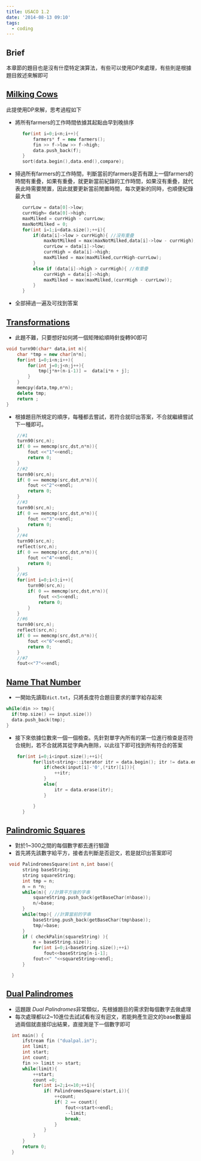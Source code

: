 ```yaml
---
title: USACO 1.2
date: '2014-08-13 09:10'
tags:
  - coding
---
```

Brief
-----
本章節的題目也是沒有什麼特定演算法，有些可以使用DP來處理，有些則是根據題目敘述來解即可



[Milking Cows](http://cerberus.delos.com:790/usacoprob2?a=Gss1EzStiBH&S=milk2)
--------------
此提使用DP來解，思考過程如下
- 將所有farmers的工作時間依據其起點由早到晚排序

``` c++
      for(int i=0;i<n;i++){
          farmers* f = new farmers();
          fin >> f->low >> f->high;
          data.push_back(f);
      }
      sort(data.begin(),data.end(),compare);
```
- 掃過所有farmers的工作時間，判斷當前的farmers是否有跟上一個farmers的時間有重疊，如果有重疊，就更新當前紀錄的工作時間，如果沒有重疊，就代表此時需要閒置，因此就要更新當前閒置時間，每次更新的同時，也順便紀錄最大值

``` c++
      currLow = data[0]->low;
      currHigh= data[0]->high;
      maxMilked = currHigh - currLow;
      maxNotMilked = 0;
      for(int i=1;i<data.size();++i){
          if(data[i]->low > currHigh){ //沒有重疊
              maxNotMilked = max(maxNotMilked,data[i]->low - currHigh);
              currLow = data[i]->low;
              currHigh = data[i]->high;
              maxMilked = max(maxMilked,currHigh-currLow);
          }
          else if (data[i]->high > currHigh){ //有重疊
              currHigh = data[i]->high;
              maxMilked = max(maxMilked,(currHigh - currLow));
          }
      }

```
- 全部掃過一遍及可找到答案

[Transformations](http://cerberus.delos.com:790/usacoprob2?a=Gss1EzStiBH&S=transform)
------------------
- 此題不難，只要想好如何將一個矩陣給順時針旋轉90即可

``` cpp
void turn90(char* data,int n){
    char *tmp = new char[n*n];
    for(int i=0;i<n;i++){
        for(int j=0;j<n;j++){
            tmp[j*n+(n-i-1)] =  data[i*n + j];
        }
    }
    memcpy(data,tmp,n*n);
    delete tmp;
    return ;
}
```
- 根據題目所規定的順序，每種都去嘗試，若符合就印出答案，不合就繼續嘗試下一種即可。

``` cpp
    //#1
    turn90(src,n);
    if( 0 == memcmp(src,dst,n*n)){
        fout <<"1"<<endl;
        return 0;
    }
    //#2
    turn90(src,n);
    if( 0 == memcmp(src,dst,n*n)){
        fout <<"2"<<endl;
        return 0;
    }
    //#3
    turn90(src,n);
    if( 0 == memcmp(src,dst,n*n)){
        fout <<"3"<<endl;
        return 0;
    }
    //#4
    turn90(src,n);
    reflect(src,n);
    if( 0 == memcmp(src,dst,n*n)){
        fout <<"4"<<endl;
        return 0;
    }
    //#5
    for(int i=0;i<3;i++){
        turn90(src,n);
        if( 0 == memcmp(src,dst,n*n)){
            fout <<5<<endl;
            return 0;
        }
    }
    //#6
    turn90(src,n);
    reflect(src,n);
    if( 0 == memcmp(src,dst,n*n)){
        fout <<"6"<<endl;
        return 0;
    }
    //#7
    fout<<"7"<<endl;

```
[Name That Number](http://cerberus.delos.com:790/usacoprob2?a=Gss1EzStiBH&S=namenum)
------------------
- 一開始先讀取`dict.txt`，只將長度符合題目要求的單字給存起來

``` cpp
while(din >> tmp){
  if(tmp.size() == input.size())
  data.push_back(tmp);
}
```
- 接下來依據位數來一個一個檢查。先針對單字內所有的第一位進行檢查是否符合規則，若不合就將其從字典內刪除，以此往下即可找到所有符合的答案
``` cpp
    for(int i=0;i<input.size();++i){
          for(list<string>::iterator itr = data.begin(); itr != data.end() ; ){
              if(check(input[i]-'0',(*itr)[i])){
                  ++itr;
              }
              else{
                  itr = data.erase(itr);
              }

          }
      }
```

[Palindromic Squares](http://cerberus.delos.com:790/usacoprob2?a=Gss1EzStiBH&S=palsquare)
---------------------
- 對於1~300之間的每個數字都去進行驗證
- 首先將先該數字給平方，接者去判斷是否迴文，若是就印出答案即可

```cpp
 void PalindromesSquare(int n,int base){
      string baseString;
      string squareString;
      int tmp = n;
      n = n *n;
      while(n){ //計算平方後的字串
          squareString.push_back(getBaseChar(n%base));
          n/=base;
      }
      while(tmp){ //計算當前的字串
          baseString.push_back(getBaseChar(tmp%base));
          tmp/=base;
      }
      if ( checkPalin(squareString) ){
          n = baseString.size();
          for(int i=0;i<baseString.size();++i)
              fout<<baseString[n-i-1];
          fout<<" "<<squareString<<endl;
      }

  }

```

[Dual Palindromes](http://cerberus.delos.com:790/usacoprob2?a=Gss1EzStiBH&S=dualpal)
-------------------
- 這題跟 *Dual Palindromes*非常類似，先根據題目的需求對每個數字去做處理
- 每次處理都以2~10進位去試試看有沒有迴文，若能夠產生迴文的base數量超過兩個就直接印出結果，直接測是下一個數字即可

``` cpp
  int main() {
      ifstream fin ("dualpal.in");
      int limit;
      int start;
      int count;
      fin >> limit >> start;
      while(limit){
          ++start;
          count =0;
          for(int i=2;i<=10;++i){
              if( PalindromesSquare(start,i)){
                  ++count;
                  if( 2 == count){
                      fout<<start<<endl;
                      --limit;
                      break;
                  }
              }
          }
      }
      return 0;
  }

```
